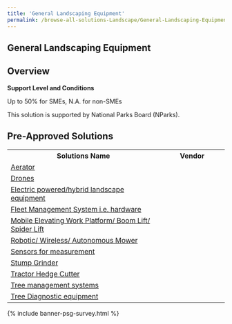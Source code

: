```yaml
---
title: 'General Landscaping Equipment'
permalink: /browse-all-solutions-Landscape/General-Landscaping-Equipment
---
```


## General Landscaping Equipment
## Overview

**Support Level and Conditions**

Up to 50% for SMEs, N.A. for non-SMEs

This solution is supported by National Parks Board (NParks).

## Pre-Approved Solutions

<table>
<tr>
<th style='width: auto;'><b>Solutions Name</b></th>
<th style='width: 30%;'><b>Vendor</b></th>
</tr>
<tr>
<td><a href='/productivity-solutions-grant/solutionrepo/eqt-Artor-Lndscp' target='_blank'>Aerator</a><br></td>
<td></td>
</tr>
<tr>
<td><a href='/productivity-solutions-grant/solutionrepo/eqt-Drons-Lndscp' target='_blank'>Drones</a><br></td>
<td></td>
</tr>
<tr>
<td><a href='/productivity-solutions-grant/solutionrepo/eqt-Elctrc-powrdhybrd-lndscp-qt-Lndscp' target='_blank'>Electric powered/hybrid landscape equipment</a><br></td>
<td></td>
</tr>
<tr>
<td><a href='/productivity-solutions-grant/solutionrepo/eqt-Flt-Mgt-sys-hrdwr-Lndscp' target='_blank'>Fleet Management System i.e. hardware</a><br></td>
<td></td>
</tr>
<tr>
<td><a href='/productivity-solutions-grant/solutionrepo/eqt-Mobl-Elvtng-Work-Pltform-Boom-Lft-Spdr-Lft-Lndscp' target='_blank'>Mobile Elevating Work Platform/ Boom Lift/ Spider Lift</a><br></td>
<td></td>
</tr>
<tr>
<td><a href='/productivity-solutions-grant/solutionrepo/eqt-Robotc-Wrlss-Autonomous-Mowr-Lndscp' target='_blank'>Robotic/ Wireless/ Autonomous Mower</a><br></td>
<td></td>
</tr>
<tr>
<td><a href='/productivity-solutions-grant/solutionrepo/eqt-Snsors-for-msurmnt-Lndscp' target='_blank'>Sensors for measurement</a><br></td>
<td></td>
</tr>
<tr>
<td><a href='/productivity-solutions-grant/solutionrepo/eqt-Stump-Grndr-Lndscp' target='_blank'>Stump Grinder</a><br></td>
<td></td>
</tr>
<tr>
<td><a href='/productivity-solutions-grant/solutionrepo/eqt-Trctor-Hdg-Cuttr-Lndscp' target='_blank'>Tractor Hedge Cutter</a><br></td>
<td></td>
</tr>
<tr>
<td><a href='/productivity-solutions-grant/solutionrepo/eqt-Tr-mngmnt-systms-Lndscp' target='_blank'>Tree management systems</a><br></td>
<td></td>
</tr>
<tr>
<td><a href='/productivity-solutions-grant/solutionrepo/eqt-Tr-Dgnostc-qt-Lndscp' target='_blank'>Tree Diagnostic equipment</a><br></td>
<td></td>
</tr>
</table>

{% include banner-psg-survey.html %}
